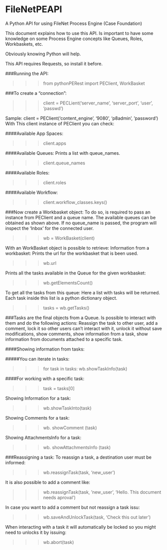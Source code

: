 # FileNetPEAPI
A Python API for using FileNet Process Engine (Case Foundation)

This document explains how to use this API.
Is important to have some knowledge on some Process Engine concepts like Queues, Roles, Workbaskets, etc.

Obviously knowing Python will help.

This API requires Requests, so install it before.

###Running the API:
>>> from pythonPERest import PEClient, WorkBasket

###To create a “connection”:
>>> client = PECLient(‘server_name’, ‘server_port’, ‘user’, ’passwd’)

Sample:
client = PEClient(‘content_engine’, ‘9080’, ‘p8admin’, ’password’)
With This client instance of PEClient  you can check:

####Available App Spaces:
>>> client.apps

####Available Queues:
Prints a list with queue_names.
>>> client.queue_names

####Available Roles:
>>> client.roles

####Available Workflow:
>>> client.workflow_classes.keys()

###Now create a Workbasket object:
To do so, is required to pass an instance from PEClient and a queue name.
The available queues can be obtained as shown above.
If no queue_name is passed, the program will inspect the ‘Inbox’ for the connected user.
>>> wb = WorkBasket(client)

With an WorkBasket object is possible to retrieve:
Information from a workbasket:
Prints the url for the workbasket that is been used.
>>> wb.url

Prints all the tasks available in the Queue for the given workbasket:
>>> wb.getElementsCount()

To get all the tasks from this queue:
Here a list with tasks will be returned.
Each task inside this list is a python dictionary object.
>>> tasks = wb.getTasks()

###Tasks are the final objects from a Queue. Is possible to interact with them and do the following actions:
Reassign the task to other user, add a comment, lock it so other users can’t interact with it, unlock it without save modifications, show comments, show information from a task, show information from documents attached to a specific task.

####Showing information from tasks:

#####You can iterate in tasks:
>>> for task in tasks:
      wb.showTaskInfo(task)
      
####For working with a specific task:
>>> task = tasks[0]

Showing Information for a task:
>>> wb.showTaskInto(task)

Showing Comments for a task:
>>> wb. showComment (task)

Showing AttachmentsInfo for a task:
>>> wb. showAttachmentsInfo (task)

###Reassigning a task:
To reassign a task, a destination user must be informed:
>>> wb.reassignTask(task, ‘new_user’)

It is also possible to add a comment like:
>>> wb.reassignTask(task, ’new_user’, ‘Hello. This document needs aproval’)

In case you want to add a comment but not reassign a task issu:
>>> wb.saveAndUnlockTask(task, ‘Check this out later’)

When interacting with a task it will automatically be locked so you might need to unlocks it by issuing:
>>> wb.abort(task)

